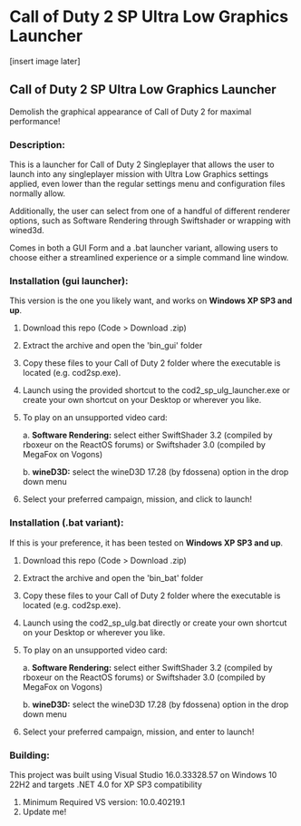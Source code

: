 # Call of Duty 2 SP Ultra Low Graphics Launcher
[insert image later]
## Call of Duty 2 SP Ultra Low Graphics Launcher

Demolish the graphical appearance of Call of Duty 2 for maximal performance!

### Description:
This is a launcher for Call of Duty 2 Singleplayer that allows the user to launch into any singleplayer mission with Ultra Low Graphics settings applied, even lower than the regular settings menu and configuration files normally allow. 

Additionally, the user can select from one of a handful of different renderer options, such as Software Rendering through Swiftshader or wrapping with wined3d.  

Comes in both a GUI Form and a .bat launcher variant, allowing users to choose either a streamlined experience or a simple command line window.

### Installation (gui launcher):
  This version is the one you likely want, and works on **Windows XP SP3 and up**.
  1. Download this repo (Code > Download .zip)
  2. Extract the archive and open the 'bin_gui' folder
  3. Copy these files to your Call of Duty 2 folder where the executable is located (e.g. cod2sp.exe). 
  4. Launch using the provided shortcut to the cod2_sp_ulg_launcher.exe or create your own shortcut on your Desktop or wherever you like.
  5. To play on an unsupported video card:

      a. **Software Rendering:** select either SwiftShader 3.2 (compiled by rboxeur on the ReactOS forums) or Swiftshader 3.0 (compiled by MegaFox on Vogons)
      
      b. **wineD3D:** select the wineD3D 17.28 (by fdossena) option in the drop down menu
      
  6. Select your preferred campaign, mission, and click to launch!

### Installation (.bat variant):
  If this is your preference, it has been tested on **Windows XP SP3 and up**.
  1. Download this repo (Code > Download .zip)
  2. Extract the archive and open the 'bin_bat' folder
  3. Copy these files to your Call of Duty 2 folder where the executable is located (e.g. cod2sp.exe). 
  4. Launch using the cod2_sp_ulg.bat directly or create your own shortcut on your Desktop or wherever you like.
  5. To play on an unsupported video card:
     
     a. **Software Rendering:** select either SwiftShader 3.2 (compiled by rboxeur on the ReactOS forums) or Swiftshader 3.0 (compiled by MegaFox on Vogons)
     
     b. **wineD3D:** select the wineD3D 17.28 (by fdossena) option in the drop down menu
  6. Select your preferred campaign, mission, and enter to launch!

### Building:
  This project was built using Visual Studio 16.0.33328.57 on Windows 10 22H2 and targets .NET 4.0 for XP SP3 compatibility
  1. Minimum Required VS version: 10.0.40219.1
  2. Update me!
